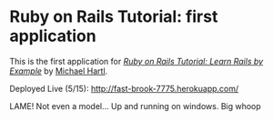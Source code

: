 # Ruby on Rails Tutorial: first application

This is the first application for
[*Ruby on Rails Tutorial: Learn Rails by Example*](http://railstutorial.org/)
by [Michael Hartl](http://michaelhartl.com/).

Deployed Live (5/15): http://fast-brook-7775.herokuapp.com/

LAME!  Not even a model... Up and running on windows. Big whoop

